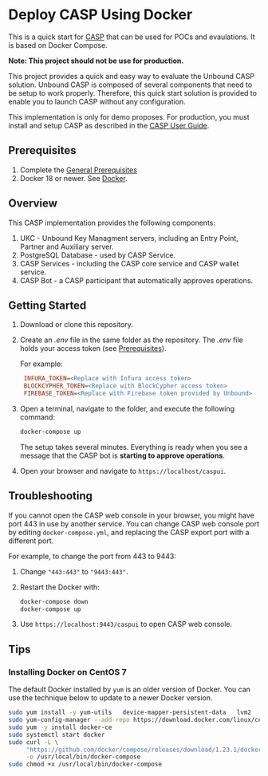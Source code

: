 # Deploy CASP Using Docker

This is a quick start for [CASP](https://www.unboundtech.com/docs/CASP/CASP_User_Guide-HTML/Content/Products/CASP/CASP_Offering_Description/Solution.htm) that can be used for POCs and evaulations. It is based on Docker Compose.

**Note: This project should not be use for production.**

This project provides a quick and easy way to evaluate the Unbound CASP solution. Unbound CASP is composed of several components that need to be setup to work properly. Therefore, this quick start solution is provided to enable you to launch CASP without any configuration.

This implementation is only for demo proposes. For production, you must install and setup CASP as described in the [CASP User Guide](https://www.unboundtech.com/docs/CASP/CASP_User_Guide-HTML/Content/Products/CASP/CASP_User_Guide/Installation.htm#Installing-CASP).

## Prerequisites

1. Complete the [General Prerequisites](../README.md#General-Prerequsites)
1. Docker 18 or newer. See [Docker](https://www.docker.com).


## Overview

This CASP implementation provides the following components:

1. UKC - Unbound Key Managment servers, including an Entry Point, Partner and Auxiliary server.
2. PostgreSQL Database - used by CASP Service.
3. CASP Services - including the CASP core service and CASP wallet service.
4. CASP Bot - a CASP participant that automatically approves operations.

## Getting Started

1. Download or clone this repository.
2. Create an *.env* file in the same folder as the repository. The *.env* file holds your access token (see [Prerequisites](#Prerequisites)).

   For example:

   ```ini
    INFURA_TOKEN=<Replace with Infura access token>
    BLOCKCYPHER_TOKEN=<Replace with BlockCypher access token>
    FIREBASE_TOKEN=<Replace with Firebase token provided by Unbound>
   ```
3. Open a terminal, navigate to the folder, and execute the following command:

    ```bash
    docker-compose up
    ```

    The setup takes several minutes. Everything is ready when you see a message that the CASP bot is **starting to approve operations**.
4. Open your browser and navigate to `https://localhost/caspui`.

## Troubleshooting

If you cannot open the CASP web console in your browser, you might have port 443 in use by another service.
You can change CASP web console port by editing `docker-compose.yml`, and replacing the CASP export port with a different port.

For example, to change the port from 443 to 9443: 
1. Change `"443:443"` to `"9443:443"`. 
2. Restart the Docker with:

    ```bash
    docker-compose down
    docker-compose up
    ```
3. Use `https://localhost:9443/caspui` to open CASP web console.

## Tips

### Installing Docker on CentOS 7

The default Docker installed by `yum` is an older version of Docker. You can use the technique below to update to a newer Docker version.

```bash
sudo yum install -y yum-utils   device-mapper-persistent-data   lvm2
sudo yum-config-manager --add-repo https://download.docker.com/linux/centos/docker-ce.repo
sudo yum -y install docker-ce
sudo systemctl start docker
sudo curl -L \
     "https://github.com/docker/compose/releases/download/1.23.1/docker-compose-$(uname -s)-$(uname -m)" \
     -o /usr/local/bin/docker-compose
sudo chmod +x /usr/local/bin/docker-compose
```
